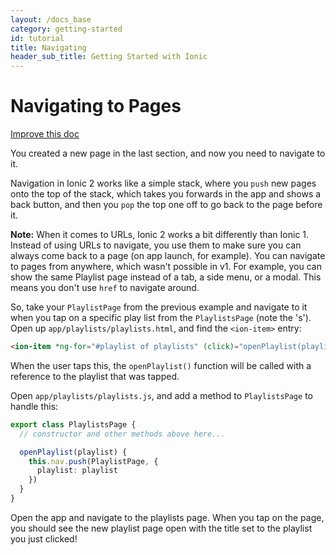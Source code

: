 ```yaml
---
layout: /docs_base
category: getting-started
id: tutorial
title: Navigating
header_sub_title: Getting Started with Ionic
---
```



<h1 class="title">Navigating to Pages</h1>
<a class="improve-v2-docs" href='https://github.com/driftyco/ionic-site/edit/ionic2/docs/v2/getting-started/navigating/index.md'>
Improve this doc
</a>

You created a new page in the last section, and now you need to navigate to it.

Navigation in Ionic 2 works like a simple stack, where you `push` new pages onto the
top of the stack, which takes you forwards in the app and shows a back button,
and then you `pop` the top one off to go back to the page before it.

<strong>Note:</strong> When it comes to URLs, Ionic 2 works a bit differently than Ionic 1. Instead of using URLs to navigate, you use them to make sure you can always come back to a page (on app launch, for example). You can navigate to pages from anywhere, which wasn't possible in v1. For example, you can show the same Playlist page instead of a tab, a side menu, or a modal. This means you don't use `href` to navigate around.

So, take your `PlaylistPage` from the previous example and navigate to it when you tap on a specific play list from the `PlaylistsPage` (note the 's'). Open up `app/playlists/playlists.html`, and find the `<ion-item>` entry:

```html
<ion-item *ng-for="#playlist of playlists" (click)="openPlaylist(playlist)">{{playlist.title}}</ion-item>
```

When the user taps this, the `openPlaylist()` function will be called with a reference to the playlist that was tapped.

Open `app/playlists/playlists.js`, and add a method to `PlaylistsPage` to handle this:

```ts
export class PlaylistsPage {
  // constructor and other methods above here...

  openPlaylist(playlist) {
    this.nav.push(PlaylistPage, {
      playlist: playlist
    })
  }
}
```

Open the app and navigate to the playlists page. When you tap on the page, you should see the new playlist page open with the title set to the playlist you just clicked!

